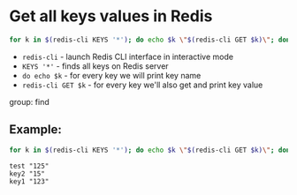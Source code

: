 # Get all keys values in Redis

```bash
for k in $(redis-cli KEYS '*'); do echo $k \"$(redis-cli GET $k)\"; done
```

- `redis-cli` - launch Redis CLI interface in interactive mode
- `KEYS '*'` - finds all keys on Redis server
- `do echo $k` - for every key we will print key name
- `redis-cli GET $k` - for every key we'll also get and print key value

group: find

## Example: 
```bash
for k in $(redis-cli KEYS '*'); do echo $k \"$(redis-cli GET $k)\"; done

```
```
test "125"
key2 "15"
key1 "123"
```


